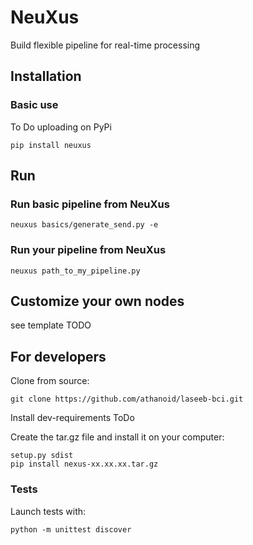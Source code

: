 # NeuXus
Build flexible pipeline for real-time processing


## Installation

### Basic use

To Do uploading on PyPi
```
pip install neuxus
```

## Run

### Run basic pipeline from NeuXus

```
neuxus basics/generate_send.py -e
```

### Run your pipeline from NeuXus

```
neuxus path_to_my_pipeline.py
```

## Customize your own nodes

see template
TODO

## For developers

Clone from source:

```
git clone https://github.com/athanoid/laseeb-bci.git
```

Install dev-requirements
ToDo

Create the tar.gz file and install it on your computer:
```
setup.py sdist
pip install nexus-xx.xx.xx.tar.gz
```

### Tests

Launch tests with:
```
python -m unittest discover
```
